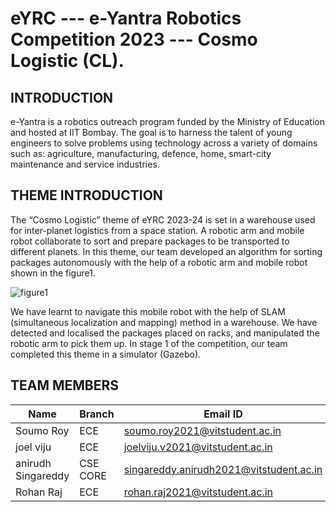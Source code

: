 # eYRC --- e-Yantra Robotics Competition 2023 --- Cosmo Logistic (CL). #

## INTRODUCTION ##

e-Yantra is a robotics outreach program funded by the Ministry of Education and hosted at IIT Bombay. The goal is to harness the talent of young engineers to solve problems using technology across a variety of domains such as: agriculture, manufacturing, defence, home, smart-city maintenance and service industries.

## THEME INTRODUCTION ##

The “Cosmo Logistic” theme of eYRC 2023-24 is set in a warehouse used for inter-planet logistics from a space station. A robotic arm and mobile robot collaborate to sort and prepare packages to be transported to different planets. In this theme, our team  developed an algorithm for sorting packages autonomously with the help of a robotic arm and mobile robot shown in the figure1.

![figure1](https://portal.e-yantra.org/img/theme/cl.png)

We have learnt to navigate this mobile robot with the help of SLAM (simultaneous localization and mapping) method in a warehouse. We have detected and localised the packages placed on racks, and manipulated the robotic arm to pick them up. In stage 1 of the competition, our team  completed this theme in a simulator (Gazebo).

## TEAM MEMBERS ##
| Name              | Branch          | Email ID                   |
|-------------------|-----------------|----------------------------|
|Soumo Roy          | ECE       | soumo.roy2021@vitstudent.ac.in    | 
| joel viju                   | ECE        | joelviju.v2021@vitstudent.ac.in    | 
| anirudh Singareddy    | CSE CORE       | singareddy.anirudh2021@vitstudent.ac.in    | 
|Rohan Raj    | ECE       | rohan.raj2021@vitstudent.ac.in    | Area of Interest 4       |







